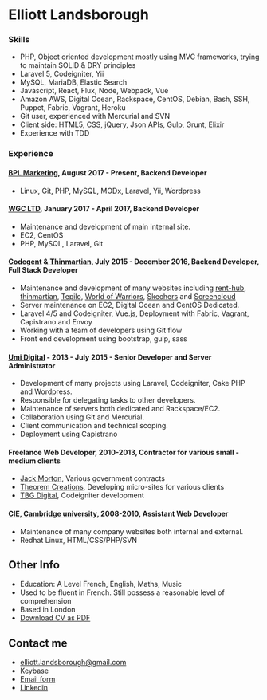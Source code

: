 # Elliott Landsborough

### Skills
 - PHP, Object oriented development mostly using MVC frameworks, trying to maintain SOLID & DRY principles
 - Laravel 5, Codeigniter, Yii
 - MySQL, MariaDB, Elastic Search
 - Javascript, React, Flux, Node, Webpack, Vue
 - Amazon AWS, Digital Ocean, Rackspace, CentOS, Debian, Bash, SSH, Puppet, Fabric, Vagrant, Heroku
 - Git user, experienced with Mercurial and SVN
 - Client side: HTML5, CSS, jQuery, Json APIs, Gulp, Grunt, Elixir
 - Experience with TDD

### Experience

#### [BPL Marketing](http://www.bplmarketing.com), August 2017 - Present, Backend Developer

 - Linux, Git, PHP, MySQL, MODx, Laravel, Yii, Wordpress

#### [WGC LTD](https://wgc.ltd.uk), January 2017 - April 2017, Backend Developer

 - Maintenance and development of main internal site.
 - EC2, CentOS
 - PHP, MySQL, Laravel, Git

#### [Codegent](http://www.codegent.com) & [Thinmartian](https://www.thinmartian.com/), July 2015 - December 2016, Backend Developer, Full Stack Developer

 - Maintenance and development of many websites including [rent-hub](https://rent-hub.co.uk), [thinmartian](https://www.thinmartian.com), [Tepilo](https://www.tepilo.com), [World of Warriors](https://www.worldofwarriors.com), [Skechers](https://www.skechers.com/en-gb) and [Screencloud](https://screen.cloud/)
 - Server maintenance on EC2, Digital Ocean and CentOS Dedicated.
 - Laravel 4/5 and Codeigniter, Vue.js, Deployment with Fabric, Vagrant, Capistrano and Envoy
 - Working with a team of developers using Git flow
 - Front end development using bootstrap, gulp, sass

#### [Umi Digital](https://umidigital.co.uk) - 2013 - July 2015 - Senior Developer and Server Administrator

 - Development of many projects using Laravel, Codeigniter, Cake PHP and Wordpress.
 - Responsible for delegating tasks to other developers.
 - Maintenance of servers both dedicated and Rackspace/EC2.
 - Collaboration using Git and Mercurial.
 - Client communication and technical scoping.
 - Deployment using Capistrano

#### Freelance Web Developer, 2010-2013, Contractor for various small - medium clients

 - [Jack Morton](http://www.jackmorton.com/), Various government contracts
 - [Theorem Creations](http://www.theoreminc.net/), Developing micro-sites for various clients
 - [TBG Digital](http://www.tbgdigital.com), Codeigniter development

#### [CIE, Cambridge university](http://www.cie.org.uk/), 2008-2010, Assistant Web Developer

 - Maintenance of many company websites both internal and external.  
 - Redhat Linux, HTML/CSS/PHP/SVN

## Other Info

 - Education: A Level French, English, Maths, Music
 - Used to be fluent in French. Still possess a reasonable level of comprehension
 - Based in London
 - [Download CV as PDF](https://gitprint.com/ElliottLandsborough/CV/blob/master/README.md)

## Contact me

 - [elliott.landsborough@gmail.com](mailto:elliott.landsborough@gmail.com)
 - [Keybase](https://keybase.io/elliottlan)
 - [Email form](http://kontactr.com/user/elliottlandsborough)
 - [Linkedin](https://www.linkedin.com/in/elliottlandsborough)
